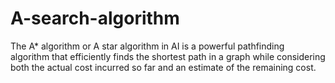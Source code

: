 # A-search-algorithm
The A* algorithm or A star algorithm in AI is a powerful pathfinding algorithm that efficiently finds the shortest path in a graph while considering both the actual cost incurred so far and an estimate of the remaining cost. 
